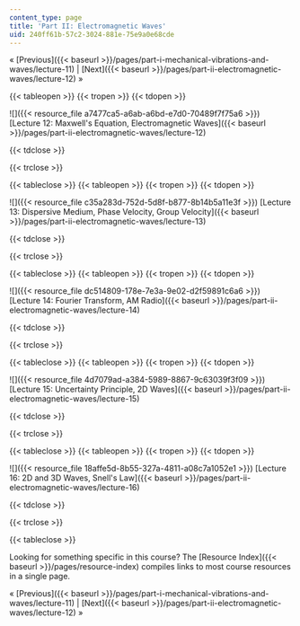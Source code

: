 ```yaml
---
content_type: page
title: 'Part II: Electromagnetic Waves'
uid: 240ff61b-57c2-3024-881e-75e9a0e68cde
---
```


« [Previous]({{< baseurl >}}/pages/part-i-mechanical-vibrations-and-waves/lecture-11) | [Next]({{< baseurl >}}/pages/part-ii-electromagnetic-waves/lecture-12) »

{{< tableopen >}}
{{< tropen >}}
{{< tdopen >}}


![]({{< resource_file a7477ca5-a6ab-a6bd-e7d0-70489f7f75a6 >}}) [Lecture 12: Maxwell's Equation, Electromagnetic Waves]({{< baseurl >}}/pages/part-ii-electromagnetic-waves/lecture-12)


{{< tdclose >}}

{{< trclose >}}

{{< tableclose >}}
{{< tableopen >}}
{{< tropen >}}
{{< tdopen >}}


![]({{< resource_file c35a283d-752d-5d8f-b877-8b14b5a11e3f >}}) [Lecture 13: Dispersive Medium, Phase Velocity, Group Velocity]({{< baseurl >}}/pages/part-ii-electromagnetic-waves/lecture-13)


{{< tdclose >}}

{{< trclose >}}

{{< tableclose >}}
{{< tableopen >}}
{{< tropen >}}
{{< tdopen >}}


![]({{< resource_file dc514809-178e-7e3a-9e02-d2f59891c6a6 >}}) [Lecture 14: Fourier Transform, AM Radio]({{< baseurl >}}/pages/part-ii-electromagnetic-waves/lecture-14)


{{< tdclose >}}

{{< trclose >}}

{{< tableclose >}}
{{< tableopen >}}
{{< tropen >}}
{{< tdopen >}}


![]({{< resource_file 4d7079ad-a384-5989-8867-9c63039f3f09 >}}) [Lecture 15: Uncertainty Principle, 2D Waves]({{< baseurl >}}/pages/part-ii-electromagnetic-waves/lecture-15)


{{< tdclose >}}

{{< trclose >}}

{{< tableclose >}}
{{< tableopen >}}
{{< tropen >}}
{{< tdopen >}}


![]({{< resource_file 18affe5d-8b55-327a-4811-a08c7a1052e1 >}}) [Lecture 16: 2D and 3D Waves, Snell's Law]({{< baseurl >}}/pages/part-ii-electromagnetic-waves/lecture-16)


{{< tdclose >}}

{{< trclose >}}

{{< tableclose >}}

Looking for something specific in this course? The [Resource Index]({{< baseurl >}}/pages/resource-index) compiles links to most course resources in a single page.

« [Previous]({{< baseurl >}}/pages/part-i-mechanical-vibrations-and-waves/lecture-11) | [Next]({{< baseurl >}}/pages/part-ii-electromagnetic-waves/lecture-12) »